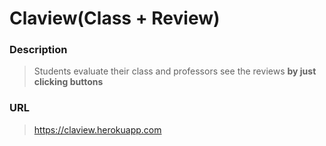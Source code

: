 # Claview(Class + Review)
### Description
>Students evaluate their class and professors see the reviews **by just clicking buttons**

### URL
>https://claview.herokuapp.com
